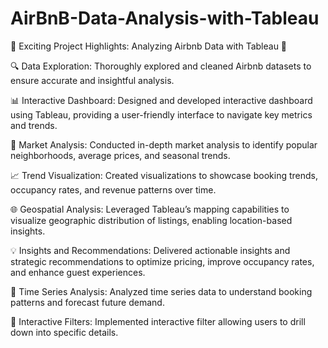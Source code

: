 # AirBnB-Data-Analysis-with-Tableau

🚀 Exciting Project Highlights: Analyzing Airbnb Data with Tableau 🚀

🔍 Data Exploration: Thoroughly explored and cleaned Airbnb datasets to ensure accurate and insightful analysis.

📊 Interactive Dashboard: Designed and developed interactive dashboard using Tableau, providing a user-friendly interface to navigate key metrics and trends.

🏡 Market Analysis: Conducted in-depth market analysis to identify popular neighborhoods, average prices, and seasonal trends.

📈 Trend Visualization: Created visualizations to showcase booking trends, occupancy rates, and revenue patterns over time.

🌐 Geospatial Analysis: Leveraged Tableau’s mapping capabilities to visualize geographic distribution of listings, enabling location-based insights.

💡 Insights and Recommendations: Delivered actionable insights and strategic recommendations to optimize pricing, improve occupancy rates, and enhance guest experiences.

📅 Time Series Analysis: Analyzed time series data to understand booking patterns and forecast future demand.

🔗 Interactive Filters: Implemented interactive filter allowing users to drill down into specific details.

